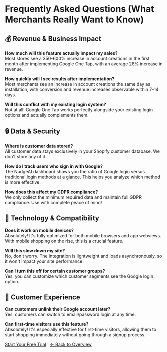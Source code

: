 # Frequently Asked Questions (What Merchants Really Want to Know)

## 💰 Revenue & Business Impact

**How much will this feature actually impact my sales?**  
Most stores see a 350-600% increase in account creations in the first month after implementing Google One Tap, with an average 28% increase in revenue.

**How quickly will I see results after implementation?**  
Most merchants see an increase in account creations the same day as installation, with conversion and revenue increases observable within 7-14 days.

**Will this conflict with my existing login system?**  
Not at all! Google One Tap works perfectly alongside your existing login options and actually complements them.

## 🔒 Data & Security

**Where is customer data stored?**  
All customer data stays exclusively in your Shopify customer database. We don't store any of it.

**How do I track users who sign in with Google?**  
The NudgeAI dashboard shows you the ratio of Google login versus traditional login methods at a glance. This helps you analyze which method is more effective.

**How does this affect my GDPR compliance?**  
We only collect the minimum required data and maintain full GDPR compliance. Use with complete peace of mind!

## 📱 Technology & Compatibility

**Does it work on mobile devices?**  
Absolutely! It's fully optimized for both mobile browsers and app webviews. With mobile shopping on the rise, this is a crucial feature.

**Will this slow down my site?**  
No, don't worry. The integration is lightweight and loads asynchronously, so it won't impact your site performance.

**Can I turn this off for certain customer groups?**  
Yes, you can customize which customer segments see the Google login option.

## 💬 Customer Experience

**Can customers unlink their Google account later?**  
Yes, customers can switch to email/password login at any time.

**Can first-time visitors use this feature?**  
Absolutely! It's especially effective for first-time visitors, allowing them to start shopping immediately without going through a signup process.

[Start Your Free Trial](https://nudgeaiapp.com/trial) | [← Back to Overview](index.md) 